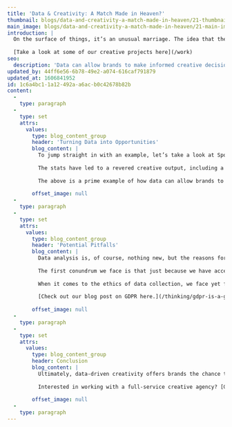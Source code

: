 ```yaml
---
title: 'Data & Creativity: A Match Made in Heaven?'
thumbnail: blogs/data-and-creativity-a-match-made-in-heaven/21-thumbnail-image.jpg
main_image: blogs/data-and-creativity-a-match-made-in-heaven/21-main-image.jpg
introduction: |
  On the surface of things, it’s an unusual marriage. The idea that the instinctive, unrestrictive nature of creativity can be heavily influenced by the structure and rationality of data and statistics can be somewhat unnerving. Yet despite being perceived by creatives as boring and bland, we’re now living in a world in which many of the most innovative creative ventures we encounter are the result of some serious number crunching.
  
  [Take a look at some of our creative projects here](/work)
seo:
  description: 'Data can allow brands to make informed creative decisions. Interested in working with a full-service creative agency? Get in touch today on 01253 297900.'
updated_by: 44ff6e56-6b78-49e2-a074-616caf791879
updated_at: 1606841952
id: 1c6a4bc1-1a12-492a-a6ac-b0c42678b82b
content:
  -
    type: paragraph
  -
    type: set
    attrs:
      values:
        type: blog_content_group
        header: 'Turning Data into Opportunities'
        blog_content: |
          To jump straight in with an example, let’s take a look at Spotify. The music streaming giant, which now has over 170 million listeners worldwide, collects listening data from its users.
          
          The stats have led to a revered creative output, including a showcasing of people’s unusual listening habits via a 2016 billboard campaign which displayed such interesting rhetorical questions as: “Dear person who played ‘Sorry’ 42 times on Valentine’s Day, what did you do?”.
          
          The above is a prime example of how data can allow brands to make informed creative decisions. It allows us to identify trends or patterns and make predictions based on the behaviour of audiences. We can pinpoint the specific parts of a person’s journey and categorise them in a seemingly endless range of ways. Being able to use data to envisage creative opportunities and act upon them offers the potential to make a more memorable impact than if working with mere creativity alone.
          
        offset_image: null
  -
    type: paragraph
  -
    type: set
    attrs:
      values:
        type: blog_content_group
        header: 'Potential Pitfalls'
        blog_content: |
          Data analysis is, of course, nothing new, but the reasons for the recent rise in data-driven creativity can be attributed to (you guessed it) the rapid rise of technology, hyper-connectivity and increasing use of mobile devices. All three have led to a stream of information being readily available, paving the way for both analytics tools and the chance to collect mass amounts qualitative feedback via social media. All sounds rather lovely, doesn’t it – so... what’s the catch?
          
          The first conundrum we face is that just because we have access to data doesn’t necessarily mean we should use it to influence every creative move we make. Constant data-fuelled creativity prevents us from catching people off guard and exposing people to new experiences. It’s not to say that data instantly stifles creativity, but rather that we still need to retain a sense of spontaneity and surprise. Think about it this way: if we keep giving people what we believe they want based on what we have inferred about them, how can we deliver something fresh and innovative? This is why we must not rely too heavily on data – it can restrict our ability to think outside the box.
          
          When it comes to the ethics of data collection, we face yet further potential issues. On the whole, the general public either accept or are oblivious to just how much of their personal information is being collected. Be it data regarding location, online habits or product preferences (the list is endless), it has been argued that the profiling of individuals and funnelling of their information towards large corporations is morally wrong. And though businesses operating in Europe are tightly governed by the recent GDPR ruling, the act of data-collection is advancing so fast that we are struggling to keep up with the ethics of the matter. As a result, brands must still question their core values before choosing to travel down the data-driven path.
          
          [Check out our blog post on GDPR here.](/thinking/gdpr-is-a-good-thing-for-everyone/)
          
        offset_image: null
  -
    type: paragraph
  -
    type: set
    attrs:
      values:
        type: blog_content_group
        header: Conclusion
        blog_content: |
          Ultimately, data-driven creativity offers brands the chance to take campaigns to the next level and, like it or not, there are no signs of it going away. Whilst you certainly don’t need data to be creative – anyone can create something amazing without using numbers and figures to back up their rationale – it would be wrong to say that data doesn’t clearly influence creativity (when used in the right way). We must be aware of the opportunities that data affords us whilst bearing in mind two key points: that creative recession can be harmful, and that categorising and profiling everyone and everything is potentially both restricting and unethical. The marriage of data and creativity might leave less to chance, but it is certainly a double-edged sword.
          
          Interested in working with a full-service creative agency? [Get in touch with us today.](/contact) 
          
        offset_image: null
  -
    type: paragraph
---
```

